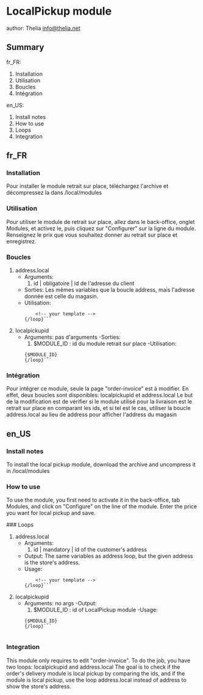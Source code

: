 LocalPickup module
==================
author: Thelia <info@thelia.net>

Summary
-------

fr_FR:
1.  Installation
2.  Utilisation
3.  Boucles
4.  Intégration

en_US:
1.  Install notes
2.  How to use
3.  Loops
4.  Integration

fr_FR
-----

### Installation

Pour installer le module retrait sur place, téléchargez l'archive et décompressez la dans <dossier de thelia>/local/modules

### Utilisation

Pour utiliser le module de retrait sur place, allez dans le back-office, onglet Modules, et activez le,
puis cliquez sur "Configurer" sur la ligne du module. Renseignez le prix que vous souhaitez donner au retrait sur place
et enregistrez.

### Boucles

1.  address.local
    - Arguments:
        1. id | obligatoire | id de l'adresse du client
    - Sorties:
        Les mêmes variables que la boucle address, mais l'adresse donnée est celle du magasin.
    - Utilisation:
        ```{loop type="address.local" name="yourloopname"}
            <!-- your template -->
        {/loop}```
2.  localpickupid
    - Arguments: pas d'arguments
    -Sorties:
        1. \$MODULE_ID : id du module retrait sur place
    -Utilisation:
        ```{loop type="localpickupid" name="yourloopname"}
        {$MODULE_ID}
        {/loop}```

### Intégration
Pour intégrer ce module, seule la page "order-invoice" est à modifier.
En effet, deux boucles sont disponibles: localpickupid et address.local
Le but de la modification est de vérifier si le module utilisé pour la livraison est le retrait sur place
en comparant les ids, et si tel est le cas, utiliser la boucle address.local au lieu de address pour afficher l'address du magasin


en_US
-----

### Install notes

To install the local pickup module, download the archive and uncompress it in <path to thelia>/local/modules


### How to use

To use the module, you first need to activate it in the back-office, tab Modules, and click on "Configure" on the line
of the module. Enter the price you want for local pickup and save.

### Loops
1.  address.local
    - Arguments:
        1. id | mandatory | id of the customer's address
    - Output:
        The same variables as address loop, but the given address is the store's address.
    - Usage:
        ```{loop type="address.local" name="yourloopname"}
            <!-- your template -->
        {/loop}```
2.  localpickupid
    - Arguments: no args
    -Output:
        1. \$MODULE_ID : id of LocalPickup module
    -Usage:
        ```{loop type="localpickupid" name="yourloopname"}
        {$MODULE_ID}
        {/loop}```


### Integration
This module only requires to edit "order-invoice".
To do the job, you have two loops: localpickupid and address.local
The goal is to check if the order's delivery module is local pickup by comparing the ids,
and if the module is local pickup, use the loop address.local instead of address to show the store's address.